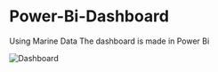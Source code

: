 # Power-Bi-Dashboard
Using Marine Data The dashboard is made in Power Bi

![Dashboard](https://github.com/user-attachments/assets/85579b38-a57a-4a0c-a324-1e746ce08659)
